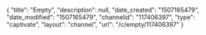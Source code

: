 {
    "title": "Empty",
    "description": null,
    "date_created": "1507165479",
    "date_modified": "1507165479",
    "channelid": "117406397",
    "type": "captivate",
    "layout": "channel",
    "url": "\/c\/empty\/117406397"
}